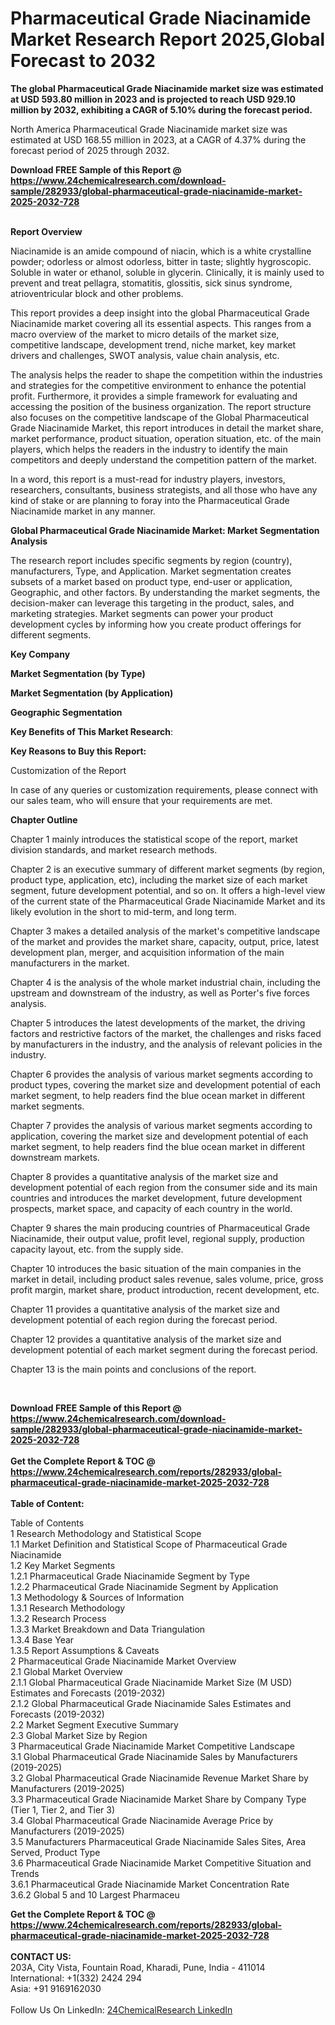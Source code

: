 <h1>Pharmaceutical Grade Niacinamide Market Research Report 2025,Global Forecast to 2032</h1><p><strong>The global Pharmaceutical Grade Niacinamide market size was estimated at USD 593.80 million in 2023 and is projected to reach USD 929.10 million by 2032, exhibiting a CAGR of 5.10% during the forecast period.</strong></p><p>
</p><p>
North America Pharmaceutical Grade Niacinamide market size was estimated at USD 168.55 million in 2023, at a CAGR of 4.37% during the forecast period of 2025 through 2032.</p><div><b>Download FREE Sample of this Report @ 
            <a href="https://www.24chemicalresearch.com/download-sample/282933/global-pharmaceutical-grade-niacinamide-market-2025-2032-728">
            https://www.24chemicalresearch.com/download-sample/282933/global-pharmaceutical-grade-niacinamide-market-2025-2032-728</a></b></div><br><p>
</p><p><strong>Report Overview</strong></p><p>
</p><p>Niacinamide is an amide compound of niacin, which is a white crystalline powder; odorless or almost odorless, bitter in taste; slightly hygroscopic. Soluble in water or ethanol, soluble in glycerin. Clinically, it is mainly used to prevent and treat pellagra, stomatitis, glossitis, sick sinus syndrome, atrioventricular block and other problems.</p><p>
</p><p>This report provides a deep insight into the global Pharmaceutical Grade Niacinamide market covering all its essential aspects. This ranges from a macro overview of the market to micro details of the market size, competitive landscape, development trend, niche market, key market drivers and challenges, SWOT analysis, value chain analysis, etc.</p><p>
</p><p>The analysis helps the reader to shape the competition within the industries and strategies for the competitive environment to enhance the potential profit. Furthermore, it provides a simple framework for evaluating and accessing the position of the business organization. The report structure also focuses on the competitive landscape of the Global Pharmaceutical Grade Niacinamide Market, this report introduces in detail the market share, market performance, product situation, operation situation, etc. of the main players, which helps the readers in the industry to identify the main competitors and deeply understand the competition pattern of the market.</p><p>
In a word, this report is a must-read for industry players, investors, researchers, consultants, business strategists, and all those who have any kind of stake or are planning to foray into the Pharmaceutical Grade Niacinamide market in any manner.</p><p>
</p><p><strong>Global Pharmaceutical Grade Niacinamide Market: Market Segmentation Analysis</strong></p><p>
</p><p>The research report includes specific segments by region (country), manufacturers, Type, and Application. Market segmentation creates subsets of a market based on product type, end-user or application, Geographic, and other factors. By understanding the market segments, the decision-maker can leverage this targeting in the product, sales, and marketing strategies. Market segments can power your product development cycles by informing how you create product offerings for different segments.</p><p>
</p><p><strong>Key Company</strong></p><p>
</p><p>
</p><p><strong>Market Segmentation (by Type)</strong></p><p>
</p><p>
</p><p><strong>Market Segmentation (by Application)</strong></p><p>
</p><p>
</p><p><strong>Geographic Segmentation</strong></p><p>
</p><p>
</p><p><strong>Key Benefits of This Market Research</strong>:</p><p>
</p><p>
</p><p><strong>Key Reasons to Buy this Report:</strong></p><p>
</p><p>
</p><p>Customization of the Report</p><p>
In case of any queries or customization requirements, please connect with our sales team, who will ensure that your requirements are met.</p><p>
</p><p><strong>Chapter Outline</strong></p><p>
</p><p>Chapter 1 mainly introduces the statistical scope of the report, market division standards, and market research methods.</p><p>
Chapter 2 is an executive summary of different market segments (by region, product type, application, etc), including the market size of each market segment, future development potential, and so on. It offers a high-level view of the current state of the Pharmaceutical Grade Niacinamide Market and its likely evolution in the short to mid-term, and long term.</p><p>
Chapter 3 makes a detailed analysis of the market's competitive landscape of the market and provides the market share, capacity, output, price, latest development plan, merger, and acquisition information of the main manufacturers in the market.</p><p>
Chapter 4 is the analysis of the whole market industrial chain, including the upstream and downstream of the industry, as well as Porter's five forces analysis.</p><p>
Chapter 5 introduces the latest developments of the market, the driving factors and restrictive factors of the market, the challenges and risks faced by manufacturers in the industry, and the analysis of relevant policies in the industry.</p><p>
Chapter 6 provides the analysis of various market segments according to product types, covering the market size and development potential of each market segment, to help readers find the blue ocean market in different market segments.</p><p>
Chapter 7 provides the analysis of various market segments according to application, covering the market size and development potential of each market segment, to help readers find the blue ocean market in different downstream markets.</p><p>
Chapter 8 provides a quantitative analysis of the market size and development potential of each region from the consumer side and its main countries and introduces the market development, future development prospects, market space, and capacity of each country in the world.</p><p>
Chapter 9 shares the main producing countries of Pharmaceutical Grade Niacinamide, their output value, profit level, regional supply, production capacity layout, etc. from the supply side.</p><p>
Chapter 10 introduces the basic situation of the main companies in the market in detail, including product sales revenue, sales volume, price, gross profit margin, market share, product introduction, recent development, etc.</p><p>
Chapter 11 provides a quantitative analysis of the market size and development potential of each region during the forecast period.</p><p>
Chapter 12 provides a quantitative analysis of the market size and development potential of each market segment during the forecast period.</p><p>
Chapter 13 is the main points and conclusions of the report.</p><p>
 </p><div><b>Download FREE Sample of this Report @ 
            <a href="https://www.24chemicalresearch.com/download-sample/282933/global-pharmaceutical-grade-niacinamide-market-2025-2032-728">
            https://www.24chemicalresearch.com/download-sample/282933/global-pharmaceutical-grade-niacinamide-market-2025-2032-728</a></b></div><br><div><b>Get the Complete Report & TOC @ 
            <a href="https://www.24chemicalresearch.com/reports/282933/global-pharmaceutical-grade-niacinamide-market-2025-2032-728">
            https://www.24chemicalresearch.com/reports/282933/global-pharmaceutical-grade-niacinamide-market-2025-2032-728</a></b></div><br>
            <b>Table of Content:</b><p>Table of Contents<br />
1 Research Methodology and Statistical Scope<br />
1.1 Market Definition and Statistical Scope of Pharmaceutical Grade Niacinamide<br />
1.2 Key Market Segments<br />
1.2.1 Pharmaceutical Grade Niacinamide Segment by Type<br />
1.2.2 Pharmaceutical Grade Niacinamide Segment by Application<br />
1.3 Methodology & Sources of Information<br />
1.3.1 Research Methodology<br />
1.3.2 Research Process<br />
1.3.3 Market Breakdown and Data Triangulation<br />
1.3.4 Base Year<br />
1.3.5 Report Assumptions & Caveats<br />
2 Pharmaceutical Grade Niacinamide Market Overview<br />
2.1 Global Market Overview<br />
2.1.1 Global Pharmaceutical Grade Niacinamide Market Size (M USD) Estimates and Forecasts (2019-2032)<br />
2.1.2 Global Pharmaceutical Grade Niacinamide Sales Estimates and Forecasts (2019-2032)<br />
2.2 Market Segment Executive Summary<br />
2.3 Global Market Size by Region<br />
3 Pharmaceutical Grade Niacinamide Market Competitive Landscape<br />
3.1 Global Pharmaceutical Grade Niacinamide Sales by Manufacturers (2019-2025)<br />
3.2 Global Pharmaceutical Grade Niacinamide Revenue Market Share by Manufacturers (2019-2025)<br />
3.3 Pharmaceutical Grade Niacinamide Market Share by Company Type (Tier 1, Tier 2, and Tier 3)<br />
3.4 Global Pharmaceutical Grade Niacinamide Average Price by Manufacturers (2019-2025)<br />
3.5 Manufacturers Pharmaceutical Grade Niacinamide Sales Sites, Area Served, Product Type<br />
3.6 Pharmaceutical Grade Niacinamide Market Competitive Situation and Trends<br />
3.6.1 Pharmaceutical Grade Niacinamide Market Concentration Rate<br />
3.6.2 Global 5 and 10 Largest Pharmaceu</p><div><b>Get the Complete Report & TOC @ 
            <a href="https://www.24chemicalresearch.com/reports/282933/global-pharmaceutical-grade-niacinamide-market-2025-2032-728">
            https://www.24chemicalresearch.com/reports/282933/global-pharmaceutical-grade-niacinamide-market-2025-2032-728</a></b></div><br><b>CONTACT US:</b><br>
            203A, City Vista, Fountain Road, Kharadi, Pune, India - 411014<br>
            International: +1(332) 2424 294<br>
            Asia: +91 9169162030 <br><br>
            Follow Us On LinkedIn: <a href="https://www.linkedin.com/company/24chemicalresearch/">24ChemicalResearch LinkedIn</a>